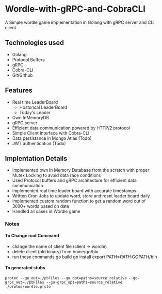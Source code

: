 # Wordle-with-gRPC-and-CobraCLI

A Simple wordle game implementation in Golang with gRPC server and CLI client
## Technologies used
- Golang
- Protocol Buffers
- gRPC
- Cobra-CLI
- Git/Github
## Features
- Real time LeaderBoard
    - Hostorical LeaderBoard
    - Today's Leader
- Own InMemoryDB
- gRPC server
- Efficient data communication powered by HTTP/2 protocol
- Simple Client Interface with Cobra-CLI
- Data persistance in Mongo Atlas (Todo)
- JWT authentication (Todo)

## Implentation Details

- Implemented own In Memory Database from the scratch with proper Mutex Locking to avoid data race conditions
- Used Protocol buffers and gRPC architecture for efficient data communication
- Implemented real time leader board with accurate timestamps
- Written Cron Jobs to update word, store and reset leader board daily
- Implemented custom random function to get a random word out of 3000+ words based on date
- Handled all cases in Wordle game

### Notes
#### To Change root Command
- change the name of client file (client -> wordle)
- delete client (old binary) from home/go/bin
- run these commands
          go build
          go install
          export PATH=$PATH:$GOPATH/bin


#### To generated stubs
    protoc --go_out=./pbFiles --go_opt=paths=source_relative --go-grpc_out=./pbFiles --go-grpc_opt=paths=source_relative ./protos/wordle.proto
